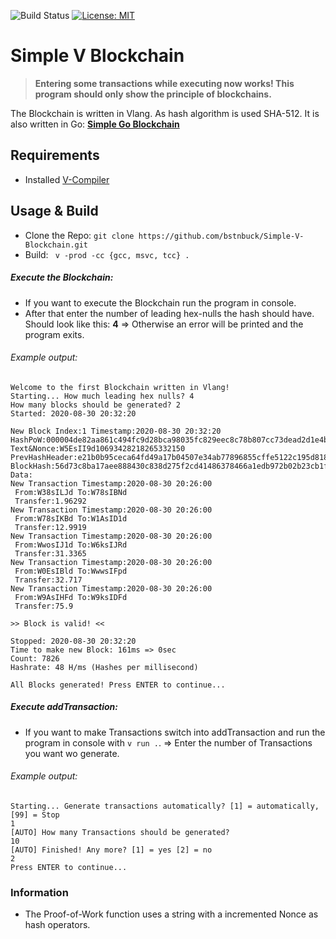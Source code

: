 ![Build Status](https://github.com/bstnbuck/Simple-V-Blockchain/workflows/Simple-V-Blockchain/badge.svg)
[![License: MIT](https://img.shields.io/badge/License-MIT-blue.svg)](https://github.com/bstnbuck/Simple-Go-Blockchain/blob/master/LICENSE)
# Simple V Blockchain

>**Entering some transactions while executing now works! This program should only show the principle of blockchains.**

The Blockchain is written in Vlang. As hash algorithm is used SHA-512.
It is also written in Go: [**Simple Go Blockchain**](https://github.com/bstnbuck/Simple-Go-Blockchain)

## Requirements
- Installed [V-Compiler](https://github.com/vlang/v)

## Usage & Build
* Clone the Repo: `git clone https://github.com/bstnbuck/Simple-V-Blockchain.git`
* Build: ``` v -prod -cc {gcc, msvc, tcc} .```

##### Execute the Blockchain:
* If you want to execute the Blockchain run the program in console.
* After that enter the number of leading hex-nulls the hash should have. Should look like this: **4**
    => Otherwise an error will be printed and the program exits.

###### Example output:
```
Welcome to the first Blockchain written in Vlang!
Starting... How much leading hex nulls? 4
How many blocks should be generated? 2
Started: 2020-08-30 20:32:20

New Block Index:1 Timestamp:2020-08-30 20:32:20
HashPoW:000004de82aa861c494fc9d28bca98035fc829eec8c78b807cc73dead2d1e4b3086d856554781a1eba245fc6356db6ca472e0769fd0e65338eb6c9662551d5f5
Text&Nonce:W5EsII9d10693428218265332150
PrevHashHeader:e21b0b95ceca64fd49a17b04507e34ab77896855cffe5122c195d818d9ca393aedcc4d5644a2001cabd4ddcc2d57a88100b335d6ab90b01bb6ed7e9700b33804
BlockHash:56d73c8ba17aee888430c838d275f2cd41486378466a1edb972b02b23cb1f2479ea828249bb17e467bcb554ec6fa831aefe983da1e5e8b6aaced4700f12a5c5a
Data:
New Transaction Timestamp:2020-08-30 20:26:00
 From:W38sILJd To:W78sIBNd
 Transfer:1.96292
New Transaction Timestamp:2020-08-30 20:26:00
 From:W78sIKBd To:W1AsID1d
 Transfer:12.9919
New Transaction Timestamp:2020-08-30 20:26:00
 From:WwosIJ1d To:W6ksIJRd
 Transfer:31.3365
New Transaction Timestamp:2020-08-30 20:26:00
 From:W0EsIBld To:WwwsIFpd
 Transfer:32.717
New Transaction Timestamp:2020-08-30 20:26:00
 From:W9AsIHFd To:W9ksIDFd
 Transfer:75.9

>> Block is valid! <<

Stopped: 2020-08-30 20:32:20
Time to make new Block: 161ms => 0sec
Count: 7826
Hashrate: 48 H/ms (Hashes per millisecond)

All Blocks generated! Press ENTER to continue...
```

##### Execute addTransaction:
* If you want to make Transactions switch into addTransaction and run the program in console with `v run .`.
    => Enter the number of Transactions you want wo generate.

###### Example output:
```
Starting... Generate transactions automatically? [1] = automatically, [99] = Stop
1
[AUTO] How many Transactions should be generated?
10
[AUTO] Finished! Any more? [1] = yes [2] = no
2
Press ENTER to continue...
```

### Information
* The Proof-of-Work function uses a string with a incremented Nonce as hash operators.
